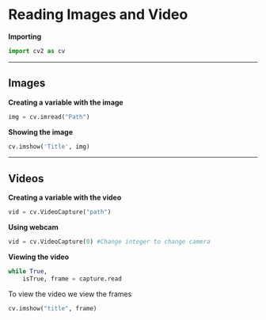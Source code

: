 # Reading Images and Video 
**Importing**
```Python 
import cv2 as cv
```
---
## Images 
**Creating a variable with the image**
```Python 
img = cv.imread("Path")
```

**Showing the image**
```Python 
cv.imshow('Title', img)
```
---
## Videos
**Creating a variable with the video**
```Python
vid = cv.VideoCapture("path")
```

**Using webcam**
```Python
vid = cv.VideoCapture(0) #Change integer to change camera
```

**Viewing the video**
```python 
while True, 
	isTrue, frame = capture.read
```

To view the video we view the frames
```Python
cv.imshow("title", frame)
```